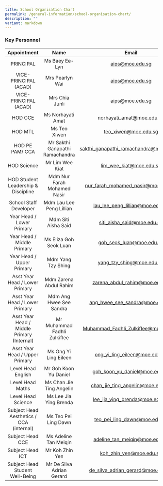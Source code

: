 ```yaml
---
title: School Organisation Chart
permalink: /general-information/school-organisation-chart/
description: ""
variant: markdown
---
```

### Key Personnel

| Appointment | Name | Email |
|:---:|:---:|:---:|
| PRINCIPAL | Ms Baey Ee-Lyn | aips@moe.edu.sg |
| VICE-PRINCIPAL (ACAD) | Mrs Pearlyn Wai | aips@moe.edu.sg |
| VICE-PRINCIPAL (ACAD) | Mrs Chia Junli | aips@moe.edu.sg |
| HOD CCE | Ms Norhayati Amat | norhayati_amat@moe.edu.sg |
| HOD MTL | Ms Teo Xiwen | teo_xiwen@moe.edu.sg |
| HOD PE PAM/ CCA | Mr Sakthi Ganapathi Ramachandra | sakthi_ganapathi_ramachandra@moe.edu.sg |
| HOD Science | Mr Lim Wee Kiat | lim_wee_kiat@moe.edu.sg |
| HOD Student Leadership & Discipline | Mdm Nur Farah Mohamed Nasir | nur_farah_mohamed_nasir@moe.edu.sg |
| School Staff Developer | Mdm Lau Lee Peng Lillian | lau_lee_peng_lillian@moe.edu.sg |
| Year Head / Lower Primary | Mdm Siti Aisha Said | siti_aisha_said@moe.edu.sg |
| Year Head / Middle Primary | Ms Eliza Goh Seok Luan | goh_seok_luan@moe.edu.sg |
| Year Head / Upper Primary | Mdm Yang Tzy Shing | yang_tzy_shing@moe.edu.sg |
| Asst Year Head / Lower Primary | Mdm Zarena Abdul Rahim | zarena_abdul_rahim@moe.edu.sg |
| Asst Year Head / Lower Primary | Mdm Ang Hwee See Sandra | ang_hwee_see_sandra@moe.edu.sg |
| Asst Year Head / Middle Primary (Internal) | Mr Muhammad Fadhli Zulkiflee | Muhammad_Fadhli_Zulkiflee@moe.edu.sg |
| Asst Year Head / Upper Primary | Ms Ong Yi Ling Eileen | ong_yi_ling_eileen@moe.edu.sg |
| Level Head English | Mr Goh Koon Yu Daniel | goh_koon_yu_daniel@moe.edu.sg |
| Level Head Maths | Ms Chan Jie Ting Angelin | chan_jie_ting_angelin@moe.edu.sg |
| Level Head Science | Ms Lee Jia Ying Brenda | lee_jia_ying_brenda@moe.edu.sg |
| Subject Head Aesthetics / CCA (internal)  | Ms Teo Pei Ling Dawn | teo_pei_ling_dawn@moe.edu.sg |
| Subject Head CCE  | Ms Adeline Tan Meiqin | adeline_tan_meiqin@moe.edu.sg |
| Subject Head ICT | Mr Koh Zhin Yen | koh_zhin_yen@moe.edu.sg |
| Subject Head Student Well-Being | Mr De Silva Adrian Gerard | de_silva_adrian_gerard@moe.edu.sg |